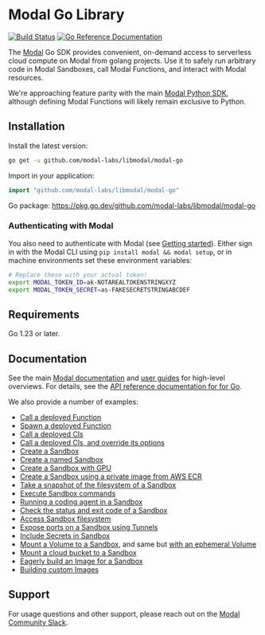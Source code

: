 # Modal Go Library

[![Build Status](https://github.com/modal-labs/libmodal/actions/workflows/ci.yaml/badge.svg?branch=main)](https://github.com/modal-labs/libmodal/actions?query=branch%3Amain)
[![Go Reference Documentation](https://pkg.go.dev/badge/github.com/modal-labs/libmodal/modal-go)](https://pkg.go.dev/github.com/modal-labs/libmodal/modal-go)

The [Modal](https://modal.com/) Go SDK provides convenient, on-demand access to serverless cloud compute on Modal from golang projects. Use it to safely run arbitrary code in Modal Sandboxes, call Modal Functions, and interact with Modal resources.

We're approaching feature parity with the main [Modal Python SDK](https://github.com/modal-labs/modal-client), although defining Modal Functions will likely remain exclusive to Python.

## Installation

Install the latest version:

```bash
go get -u github.com/modal-labs/libmodal/modal-go
```

Import in your application:

```go
import "github.com/modal-labs/libmodal/modal-go"
```

Go package: https://pkg.go.dev/github.com/modal-labs/libmodal/modal-go

### Authenticating with Modal

You also need to authenticate with Modal (see [Getting started](https://modal.com/docs/guide#getting-started)). Either sign in with the Modal CLI using `pip install modal && modal setup`, or in machine environments set these environment variables:

```bash
# Replace these with your actual token!
export MODAL_TOKEN_ID=ak-NOTAREALTOKENSTRINGXYZ
export MODAL_TOKEN_SECRET=as-FAKESECRETSTRINGABCDEF
```


## Requirements

Go 1.23 or later.

## Documentation

See the main [Modal documentation](https://modal.com/docs/guide) and [user guides](https://modal.com/docs/guide) for high-level overviews. For details, see the [API reference documentation for for Go](https://pkg.go.dev/github.com/modal-labs/libmodal/modal-go#section-documentation).

We also provide a number of examples:
- [Call a deployed Function](./modal-go/examples/function-call/main.go)
- [Spawn a deployed Function](./modal-go/examples/function-spawn/main.go)
- [Call a deployed Cls](./modal-go/examples/cls-call/main.go)
- [Call a deployed Cls, and override its options](./modal-go/examples/cls-call-with-options/main.go)
- [Create a Sandbox](./modal-go/examples/sandbox/main.go)
- [Create a named Sandbox](./modal-go/examples/sandbox-named/main.go)
- [Create a Sandbox with GPU](./modal-go/examples/sandbox-gpu/main.go)
- [Create a Sandbox using a private image from AWS ECR](./modal-go/examples/sandbox-private-image/main.go)
- [Take a snapshot of the filesystem of a Sandbox](./modal-go/examples/sandbox-filesystem-snapshot/main.go)
- [Execute Sandbox commands](./modal-go/examples/sandbox-exec/main.go)
- [Running a coding agent in a Sandbox](./modal-go/examples/sandbox-agent/main.go)
- [Check the status and exit code of a Sandbox](./modal-go/examples/sandbox-poll/main.go)
- [Access Sandbox filesystem](./modal-go/examples/sandbox-filesystem/main.go)
- [Expose ports on a Sandbox using Tunnels](./modal-go/examples/sandbox-tunnels/main.go)
- [Include Secrets in Sandbox](./modal-go/examples/sandbox-secrets/main.go)
- [Mount a Volume to a Sandbox](./modal-go/examples/sandbox-volume/main.go), and same but [with an ephemeral Volume](./modal-go/examples/sandbox-volume-ephemeral/main.go)
- [Mount a cloud bucket to a Sandbox](./modal-go/examples/sandbox-cloud-bucket/main.go)
- [Eagerly build an Image for a Sandbox](./modal-go/examples/sandbox-prewarm/main.go)
- [Building custom Images](./modal-go/examples/image-building/main.go)

## Support

For usage questions and other support, please reach out on the [Modal Community Slack](https://modal.com/slack).
